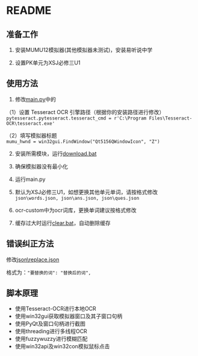 # README  
## 准备工作  

1. 安装MUMU12模拟器(其他模拟器未测试)，安装易听说中学  

2. 设置PK单元为XSJ必修三U1  
## 使用方法
1. 修改[main.py](https://github.com/ntgmc/ets_autopk/blob/main/main.py)中的  

（1）设置 Tesseract OCR 引擎路径（根据你的安装路径进行修改）  
`pytesseract.pytesseract.tesseract_cmd = r'C:\Program Files\Tesseract-OCR\tesseract.exe'`  

（2）填写模拟器标题  
`mumu_hwnd = win32gui.FindWindow("Qt5156QWindowIcon", "Z")`  

2. 安装所需模块，运行[download.bat](https://github.com/ntgmc/ets_autopk/blob/main/download.bat)  

3. 确保模拟器没有最小化  

4. 运行main.py  

5. 默认为XSJ必修三U1，如想更换其他单元单词，请按格式修改  
`json\words.json, json\ans.json, json\ques.json`  

6. ocr-custom中为ocr词库，更换单词建议按格式修改

7. 缓存过大时运行[clear.bat](https://github.com/ntgmc/ets_autopk/blob/main/clear.bat)，自动删除缓存  
## 错误纠正方法  
修改[json\replace.json](https://github.com/ntgmc/ets_autopk/blob/main/json/replace.json)  

格式为：`"要替换的词": "替换后的词",`  
## 脚本原理
- 使用Tesseract-OCR进行本地OCR  
- 使用win32gui获取模拟器窗口及其子窗口句柄  
- 使用PyQt及窗口句柄进行截图  
- 使用threading进行多线程OCR  
- 使用fuzzywuzzy进行模糊匹配  
- 使用win32api及win32con模拟鼠标点击  